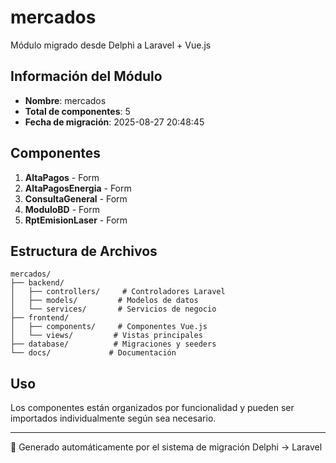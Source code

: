 # mercados

Módulo migrado desde Delphi a Laravel + Vue.js

## Información del Módulo
- **Nombre**: mercados
- **Total de componentes**: 5
- **Fecha de migración**: 2025-08-27 20:48:45

## Componentes

1. **AltaPagos** - Form
2. **AltaPagosEnergia** - Form
3. **ConsultaGeneral** - Form
4. **ModuloBD** - Form
5. **RptEmisionLaser** - Form

## Estructura de Archivos

```
mercados/
├── backend/
│   ├── controllers/     # Controladores Laravel
│   ├── models/         # Modelos de datos  
│   └── services/       # Servicios de negocio
├── frontend/
│   ├── components/     # Componentes Vue.js
│   └── views/         # Vistas principales
├── database/          # Migraciones y seeders
└── docs/             # Documentación
```

## Uso

Los componentes están organizados por funcionalidad y pueden ser importados individualmente según sea necesario.

---
🤖 Generado automáticamente por el sistema de migración Delphi → Laravel
